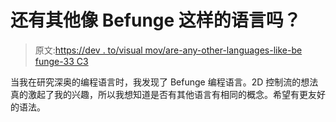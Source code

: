 # 还有其他像 Befunge 这样的语言吗？

> 原文:[https://dev . to/visual mov/are-any-other-languages-like-be funge-33 C3](https://dev.to/visualmov/are-there-any-other-languages-like-befunge-33c3)

当我在研究深奥的编程语言时，我发现了 Befunge 编程语言。2D 控制流的想法真的激起了我的兴趣，所以我想知道是否有其他语言有相同的概念。希望有更友好的语法。